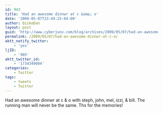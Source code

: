 ```yaml
---
id: 943
title: 'Had an awesome dinnwr at c &amp; o'
date: '2009-05-07T23:49:25-04:00'
author: DizkoDan
layout: post
guid: 'http://www.cyberjunx.com/blog/archives/2009/05/07/had-an-awesome-dinnwr-at-c-o/'
permalink: /2009/05/07/had-an-awesome-dinnwr-at-c-o/
aktt_notify_twitter:
    - 'yes'
ljID:
    - '905'
aktt_twitter_id:
    - '1734349084'
categories:
    - Twitter
tags:
    - tweets
    - Twitter
---
```


Had an awesome dinnwr at c &amp; o with steph, john, mel, izzi, &amp; bill. The running man will never be the same. Thx for the memories!